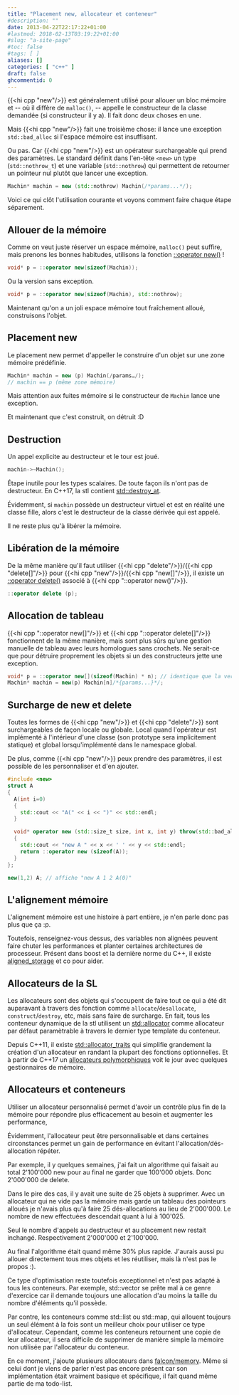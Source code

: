 ```yaml
---
title: "Placement new, allocateur et conteneur"
#description: ""
date: 2013-04-22T22:17:22+01:00
#lastmod: 2018-02-13T03:19:22+01:00
#slug: "a-site-page"
#toc: false
#tags: [ ]
aliases: []
categories: [ "c++" ]
draft: false
ghcommentid: 0
---
```


{{<hi cpp "new"/>}} est généralement utilisé pour allouer un bloc mémoire et -- où il diffère de `malloc()`, -- appelle le constructeur de la classe demandée (si constructeur il y a). Il fait donc deux choses en une.

Mais {{<hi cpp "new"/>}} fait une troisième chose: il lance une exception `std::bad_alloc` si l'espace mémoire est insuffisant.

Ou pas. Car {{<hi cpp "new"/>}} est un opérateur surchargeable qui prend des paramètres. Le standard définit dans l'en-tête `<new>` un type (`std::nothrow_t`) et une variable (`std::nothrow`) qui permettent de retourner un pointeur nul plutôt que lancer une exception.

```cpp
Machin* machin = new (std::nothrow) Machin(/*params...*/);
```

Voici ce qui clôt l'utilisation courante et voyons comment faire chaque étape séparement.


## Allouer de la mémoire

Comme on veut juste réserver un espace mémoire, `malloc()` peut suffire, mais prenons les bonnes habitudes, utilisons la fonction [::operator new()](http://en.cppreference.com/w/cpp/memory/new/operator_new) !

```cpp
void* p = ::operator new(sizeof(Machin));
```

Ou la version sans exception.

```cpp
void* p = ::operator new(sizeof(Machin), std::nothrow);
```

Maintenant qu'on a un joli espace mémoire tout fraîchement alloué, construisons l'objet.

## Placement new

Le placement new permet d'appeller le construire d'un objet sur une zone mémoire prédéfinie.

```cpp
Machin* machin = new (p) Machin(/params…/);
// machin == p (même zone mémoire)
```

Mais attention aux fuites mémoire si le constructeur de `Machin` lance une exception.

Et maintenant que c'est construit, on détruit :D

## Destruction

Un appel explicite au destructeur et le tour est joué.

```cpp
machin->~Machin();
```

Étape inutile pour les types scalaires. De toute façon ils n'ont pas de destructeur. En C++17, la stl contient [std::destroy_at](http://en.cppreference.com/w/cpp/memory/destroy_at).

Évidemment, si `machin` possède un destructeur virtuel et est en réalité une classe fille, alors c'est le destructeur de la classe dérivée qui est appelé.

Il ne reste plus qu'à libérer la mémoire.

## Libération de la mémoire

De la même manière qu'il faut utiliser {{<hi cpp "delete"/>}}/{{<hi cpp "delete[]"/>}} pour {{<hi cpp "new"/>}}/{{<hi cpp "new[]"/>}}, il existe un [::operator delete()](http://en.cppreference.com/w/cpp/memory/new/operator_delete) associé à {{<hi cpp "::operator new()"/>}}.

```cpp
::operator delete (p);
```

## Allocation de tableau

{{<hi cpp "::operator new[]"/>}} et {{<hi cpp "::operator delete[]"/>}} fonctionnent de la même manière, mais sont plus sûrs qu'une gestion manuelle de tableau avec leurs homologues sans crochets. Ne serait-ce que pour détruire proprement les objets si un des constructeurs jette une exception.

```cpp
void* p = ::operator new[](sizeof(Machin) * n); // identique que la version sans crochet
Machin* machin = new(p) Machin[n]/*{params...}*/;
```

## Surcharge de new et delete

Toutes les formes de {{<hi cpp "new"/>}} et {{<hi cpp "delete"/>}} sont surchargeables de façon locale ou globale. Local quand l'opérateur est implémenté à l'intérieur d'une classe (son prototype sera implicitement statique) et global lorsqu'implémenté dans le namespace global.

De plus, comme {{<hi cpp "new"/>}} peux prendre des paramètres, il est possible de les personnaliser et d'en ajouter.

```cpp
#include <new>
struct A
{
  A(int i=0)
  {
    std::cout << "A(" << i << ")" << std::endl;
  }

  void* operator new (std::size_t size, int x, int y) throw(std::bad_alloc)
  {
    std::cout << "new A " << x << ' ' << y << std::endl;
    return ::operator new (sizeof(A));
  }
};

new(1,2) A; // affiche "new A 1 2 A(0)"
```

## L'alignement mémoire

L'alignement mémoire est une histoire à part entière, je n'en parle donc pas plus que ça :p.

Toutefois, renseignez-vous dessus, des variables non alignées peuvent faire chuter les performances et planter certaines architectures de processeur.
Présent dans boost et la dernière norme du C++, il existe [aligned_storage](http://en.cppreference.com/w/cpp/types/aligned_storage) et co pour aider.

## Allocateurs de la SL

Les allocateurs sont des objets qui s'occupent de faire tout ce qui a été dit auparavant à travers des fonction comme `allocate`/`desallocate`, `construct`/`destroy`, etc, mais sans faire de surcharge. En fait, tous les conteneur dynamique de la stl utilisent un [std::allocator](http://en.cppreference.com/w/cpp/memory/allocator) comme allocateur par défaut paramètrable à travers le dernier type template du conteneur.

Depuis C++11, il existe [std::allocator_traits](http://en.cppreference.com/w/cpp/memory/allocator_traits) qui simplifie grandement la création d'un allocateur en randant la plupart des fonctions optionnelles.
Et à partir de C++17 un [allocateurs polymorphiques](http://en.cppreference.com/w/cpp/header/memory_resource) voit le jour avec quelques gestionnaires de mémoire.

## Allocateurs et conteneurs

Utiliser un allocateur personnalisé permet d'avoir un contrôle plus fin de la mémoire pour répondre plus efficacement au besoin et augmenter les performance,

Évidemment, l'allocateur peut être personnalisable et dans certaines circonstances permet un gain de performance en évitant l'allocation/dés-allocation répéter.

Par exemple, il y quelques semaines, j'ai fait un algorithme qui faisait au total 2'100'000 new pour au final ne garder que 100'000 objets. Donc 2'000'000 de delete.

Dans le pire des cas, il y avait une suite de 25 objets à supprimer. Avec un allocateur qui ne vide pas la mémoire mais garde un tableau des pointeurs alloués je n'avais plus qu'à faire 25 dés-allocations au lieu de 2'000'000. Le nombre de new effectuées descendait quant à lui à 100'025.

Seul le nombre d'appels au destructeur et au placement new restait inchangé. Respectivement 2'000'000 et 2'100'000.

Au final l'algorithme était quand même 30% plus rapide. J'aurais aussi pu allouer directement tous mes objets et les réutiliser, mais là n'est pas le propos :).

Ce type d'optimisation reste toutefois exceptionnel et n'est pas adapté à tous les conteneurs. Par exemple, std::vector se prête mal à ce genre d'exercice car il demande toujours une allocation d'au moins la taille du nombre d'éléments qu'il possède.

Par contre, les conteneurs comme std::list ou std::map, qui allouent toujours un seul élément à la fois sont un meilleur choix pour utiliser ce type d'allocateur.
Cependant, comme les conteneurs retournent une copie de leur allocateur, il sera difficile de supprimer de manière simple la mémoire non utilisée par l'allocateur du conteneur.

En ce moment, j'ajoute plusieurs allocateurs dans [falcon/memory](https://github.com/jonathanpoelen/falcon/tree/master/falcon/memory). Même si celui dont je viens de parler n'est pas encore présent car son implémentation était vraiment basique et spécifique, il fait quand même partie de ma todo-list.
